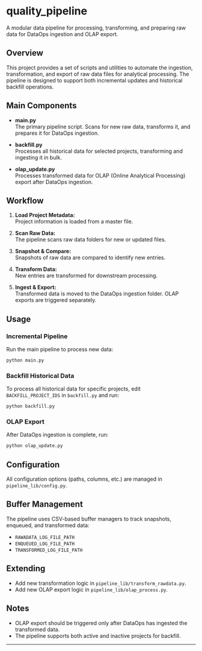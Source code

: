 # quality_pipeline

A modular data pipeline for processing, transforming, and preparing raw data for DataOps ingestion and OLAP export.

## Overview

This project provides a set of scripts and utilities to automate the ingestion, transformation, and export of raw data files for analytical processing. The pipeline is designed to support both incremental updates and historical backfill operations.

## Main Components

- **main.py**  
  The primary pipeline script. Scans for new raw data, transforms it, and prepares it for DataOps ingestion.

- **backfill.py**  
  Processes all historical data for selected projects, transforming and ingesting it in bulk.

- **olap_update.py**  
  Processes transformed data for OLAP (Online Analytical Processing) export after DataOps ingestion.

## Workflow

1. **Load Project Metadata:**  
   Project information is loaded from a master file.

2. **Scan Raw Data:**  
   The pipeline scans raw data folders for new or updated files.

3. **Snapshot & Compare:**  
   Snapshots of raw data are compared to identify new entries.

4. **Transform Data:**  
   New entries are transformed for downstream processing.

5. **Ingest & Export:**  
   Transformed data is moved to the DataOps ingestion folder. OLAP exports are triggered separately.

## Usage

### Incremental Pipeline

Run the main pipeline to process new data:

```bash
python main.py
```

### Backfill Historical Data

To process all historical data for specific projects, edit `BACKFILL_PROJECT_IDS` in `backfill.py` and run:

```bash
python backfill.py
```

### OLAP Export

After DataOps ingestion is complete, run:

```bash
python olap_update.py
```

## Configuration

All configuration options (paths, columns, etc.) are managed in `pipeline_lib/config.py`.

## Buffer Management

The pipeline uses CSV-based buffer managers to track snapshots, enqueued, and transformed data:

- `RAWADATA_LOG_FILE_PATH`
- `ENQUEUED_LOG_FILE_PATH`
- `TRANSFORMED_LOG_FILE_PATH`

## Extending

- Add new transformation logic in `pipeline_lib/transform_rawdata.py`.
- Add new OLAP export logic in `pipeline_lib/olap_process.py`.

## Notes

- OLAP export should be triggered only after DataOps has ingested the transformed data.
- The pipeline supports both active and inactive projects for backfill.

---